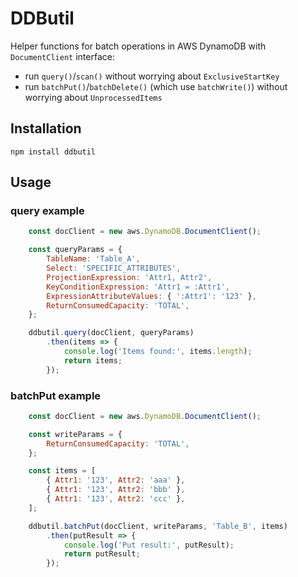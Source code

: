 # DDButil

Helper functions for batch operations in AWS DynamoDB with `DocumentClient` interface:
- run `query()`/`scan()` without worrying about `ExclusiveStartKey`
- run `batchPut()`/`batchDelete()` (which use `batchWrite()`) without worrying about `UnprocessedItems`

## Installation

`npm install ddbutil`

## Usage

### query example

```js
    const docClient = new aws.DynamoDB.DocumentClient();

    const queryParams = {
        TableName: 'Table_A',
        Select: 'SPECIFIC_ATTRIBUTES',
        ProjectionExpression: 'Attr1, Attr2',
        KeyConditionExpression: 'Attr1 = :Attr1',
        ExpressionAttributeValues: { ':Attr1': '123' },
        ReturnConsumedCapacity: 'TOTAL',
    };

    ddbutil.query(docClient, queryParams)
        .then(items => {
            console.log('Items found:', items.length);
            return items;
        });
```

### batchPut example

```js
    const docClient = new aws.DynamoDB.DocumentClient();

    const writeParams = {
        ReturnConsumedCapacity: 'TOTAL',
    };

    const items = [
        { Attr1: '123', Attr2: 'aaa' },
        { Attr1: '123', Attr2: 'bbb' },
        { Attr1: '123', Attr2: 'ccc' },
    ];

    ddbutil.batchPut(docClient, writeParams, 'Table_B', items)
        .then(putResult => {
            console.log('Put result:', putResult);
            return putResult;
        });
```
